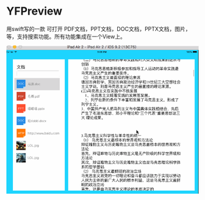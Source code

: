 # YFPreview
 用swift写的一款 可打开 PDF文档，PPT文档，DOC文档，PPTX文档，图片，等，支持搜索功能。所有功能集成在一个View上。


![image](jjj.gif)

